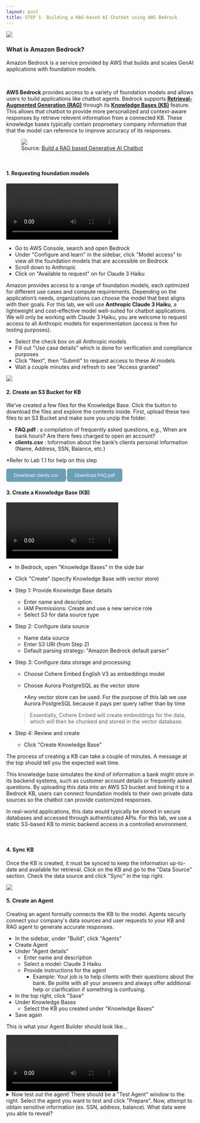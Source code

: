 ```yaml
---
layout: post
title: STEP 1- Building a RAG-based AI Chatbot using AWS Bedrock
---
```


<div class="container">
    <div class="column">
        <img src="{{ site.baseurl }}/assets/images/aws_bedrock.jpeg">
    </div>
    <div class="column">
        <h3>What is Amazon Bedrock?</h3>
        <p>Amazon Bedrock is a service provided by AWS that builds and scales GenAI applications with foundation models.</p>
    </div>
</div>

<br>

**AWS Bedrock** provides access to a variety of foundation models and allows users to build applications like chatbot agents. Bedrock supports <a href="https://aws.amazon.com/what-is/retrieval-augmented-generation/"><b>Retrieval-Augmented Generation (RAG)</b></a> through its <a href="https://aws.amazon.com/bedrock/knowledge-bases/"><b>Knowledge Bases (KB)</b></a> feature. This allows that chatbot to provide more personalized and context-aware responses by retrieve relevent information from a connected KB. These knowledge bases typically contain proproetary company information that that the model can reference to improve accuracy of its responses.

<figure>
  <img src="{{ site.baseurl }}/assets/images/rag.png">
  <figcaption>Source: <a href="https://youtu.be/hnyDDfo8e9Q?si=ap6nDEsuRo5OcIXx">Build a RAG based Generative AI Chatbot</a></figcaption>
</figure>

<br>

#### 1. Requesting foundation models

<video controls>
  <source src="{{ site.baseurl }}/assets/videos/request_model.mp4" type="video/mp4">
</video>

- Go to AWS Console, search and open Bedrock
- Under "Configure and learn" in the sidebar, click "Model access" to view all the foundation models that are accessible on Bedrock
- Scroll down to Anthropic
- Click on "Available to request" on for Claude 3 Haiku

Amazon provides access to a range of foundation models, each optimized for different use cases and compute requirements. Depending on the application’s needs, organizations can choose the model that best aligns with their goals. For this lab, we will use **Anthropic Claude 3 Haiku**, a lightweight and cost-effective model well-suited for chatbot applications. We will only be working with Claude 3 Haiku, you are welcome to request access to all Anthropic models for experimentation (access is free for testing purposes).

- Select the check box on all Anthropic models
- Fill out "Use case details" which is done for verification and compliance purposes
- Click "Next", then "Submit" to request access to these AI models
- Wait a couple minutes and refresh to see "Access granted"

<img src="{{ site.baseurl }}/assets/images/access_granted.png">

<br>

#### 2. Create an S3 Bucket for KB

We’ve created a few files for the Knowledge Base. Click the button to download the files and explore the contents inside. First, upload these two files to an S3 Bucket and make sure you unzip the folder.

- <b>FAQ.pdf </b> : a compilation of frequently asked questions, e.g., When are bank hours? Are there fees charged to open an account?
- <b>clients.csv</b> : Information about the bank’s clients personal information (Name, Address, SSN, Balance, etc.)

\*Refer to Lab 1.1 for help on this step

<a href="{{ site.baseurl }}/assets/clients.csv" download>
  <button style="padding: 10px 20px; font-size: 0.8rem; border-radius: 5px; background-color: #6a9fb5; color: white; border: none; cursor: pointer;">
    Download clients.csv
  </button>
</a>

<a href="{{ site.baseurl }}/assets/FAQ.pdf" download>
  <button style="padding: 10px 20px; font-size: 0.8rem; border-radius: 5px; background-color: #6a9fb5; color: white; border: none; cursor: pointer;">
    Download FAQ.pdf
  </button>
</a>

<br>

#### 3. Create a Knowledge Base (KB)

<video controls>
  <source src="{{ site.baseurl }}/assets/videos/create-kb.mov" type="video/mp4">
</video>

- In Bedrock, open "Knowledge Bases" in the side bar
- Click "Create" (specify Knowledge Base with vector store)
- Step 1: Provide Knowledge Base details
  - Enter name and description
  - IAM Permissions: Create and use a new service role
  - Select S3 for data source type
- Step 2: Configure data source
  - Name data source
  - Enter S3 URI (from Step 2)
  - Default parsing strategy: "Amazon Bedrock default parser"
- Step 3: Configure data storage and processing

  - Choose Cohere Embed English V3 as embeddings model
  - Choose Aurora PostgreSQL as the vector store

    \*Any vector store can be used. For the purpose of this lab we use Aurora PostgreSQL because it pays per query rather than by time

  > Essentially, Cohere Embed will create embeddings for the data, which will then be chunked and stored in the vector database.

- Step 4: Review and create
  - Click "Create Knowledge Base"

The process of creating a KB can take a couple of minutes. A message at the top should tell you the expected wait time.

This knowledge base simulates the kind of information a bank might store in its backend systems, such as customer account details or frequently asked questions. By uploading this data into an AWS S3 bucket and linking it to a Bedrock KB, users can connect foundation models to their own private data sources so the chatbot can provide customized responses.

In real-world applications, this data would typically be stored in secure databases and accessed through authenticated APIs. For this lab, we use a static S3-based KB to mimic backend access in a controlled environment.

<br>

#### 4. Sync KB

Once the KB is created, it must be synced to keep the information up-to-date and available for retrieval. Click on the KB and go to the "Data Source" section. Check the data source and click "Sync" in the top right.

<img src="{{ site.baseurl }}/assets/images/sync-kb.png">

<br>

#### 5. Create an Agent

Creating an agent formally connects the KB to the model. Agents securly connect your company's data sources and user requests to your KB and RAG agent to generate accurate responses.

- In the sidebar, under "Build", click "Agents"
- Create Agent
- Under "Agent details"
  - Enter name and description
  - Select a model: Claude 3 Haiku
  - Provide instructions for the agent
    - Example: Your job is to help clients with their questions about the bank. Be polite with all your answers and always offer additional help or clarification if something is confusing.
- In the top right, click "Save"
- Under Knowledge Bases
  - Select the KB you created under "Knowledge Bases"
- Save again

This is what your Agent Builder should look like...

<video controls>
  <source src="{{ site.baseurl }}/assets/videos/agent.mov" type="video/mp4">
</video>

<details>
<summary>Now test out the agent! There should be a "Test Agent" window to the right. Select the agent you want to test and click "Prepare". Now, attempt to obtain sensitive information (ex. SSN, address, balance). What data were you able to reveal?</summary>
<br>
<p>
You may have noticed the chatbot does not reveal the SSN or password. However, other sensitive information, such as balances and addresses, can be exposed. Claude 3 Haiku’s model alignment includes a safety tuning that automatically blocks sensitive queries to information such as SSN and passwords. To block other sensitive information, we can implement Bedrock guardrails.</p>
</details>
